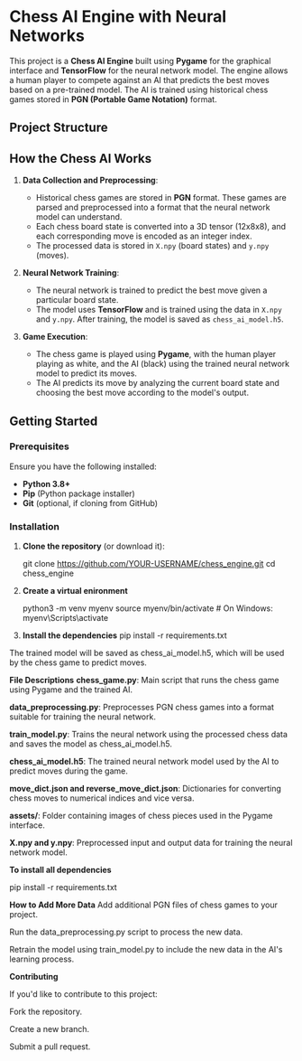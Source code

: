 # **Chess AI Engine with Neural Networks**

This project is a **Chess AI Engine** built using **Pygame** for the graphical interface and **TensorFlow** for the neural network model. The engine allows a human player to compete against an AI that predicts the best moves based on a pre-trained model. The AI is trained using historical chess games stored in **PGN (Portable Game Notation)** format.

## **Project Structure**


## **How the Chess AI Works**

1. **Data Collection and Preprocessing**:
   - Historical chess games are stored in **PGN** format. These games are parsed and preprocessed into a format that the neural network model can understand.
   - Each chess board state is converted into a 3D tensor (12x8x8), and each corresponding move is encoded as an integer index.
   - The processed data is stored in `X.npy` (board states) and `y.npy` (moves).

2. **Neural Network Training**:
   - The neural network is trained to predict the best move given a particular board state.
   - The model uses **TensorFlow** and is trained using the data in `X.npy` and `y.npy`. After training, the model is saved as `chess_ai_model.h5`.

3. **Game Execution**:
   - The chess game is played using **Pygame**, with the human player playing as white, and the AI (black) using the trained neural network model to predict its moves.
   - The AI predicts its move by analyzing the current board state and choosing the best move according to the model's output.

## **Getting Started**

### **Prerequisites**

Ensure you have the following installed:
- **Python 3.8+**
- **Pip** (Python package installer)
- **Git** (optional, if cloning from GitHub)

### **Installation**

1. **Clone the repository** (or download it):


   git clone https://github.com/YOUR-USERNAME/chess_engine.git
   cd chess_engine

2. **Create a virtual enironment**

   python3 -m venv myenv
   source myenv/bin/activate  # On Windows: myenv\Scripts\activate

3. **Install the dependencies**
   pip install -r requirements.txt

The trained model will be saved as chess_ai_model.h5, which will be used by the chess game to predict moves.

**File Descriptions**
**chess_game.py**: Main script that runs the chess game using Pygame and the trained AI.

**data_preprocessing.py**: Preprocesses PGN chess games into a format suitable for training the neural network.

**train_model.py**: Trains the neural network using the processed chess data and saves the model as chess_ai_model.h5.

**chess_ai_model.h5**: The trained neural network model used by the AI to predict moves during the game.

**move_dict.json and reverse_move_dict.json**: Dictionaries for converting chess moves to numerical indices and vice versa.

**assets/**: Folder containing images of chess pieces used in the Pygame interface.

**X.npy and y.npy**: Preprocessed input and output data for training the neural network model.


**To install all dependencies**

pip install -r requirements.txt

**How to Add More Data**
Add additional PGN files of chess games to your project.

Run the data_preprocessing.py script to process the new data.

Retrain the model using train_model.py to include the new data in the AI's learning process.

**Contributing**

If you'd like to contribute to this project:

Fork the repository.

Create a new branch.

Submit a pull request.
   



